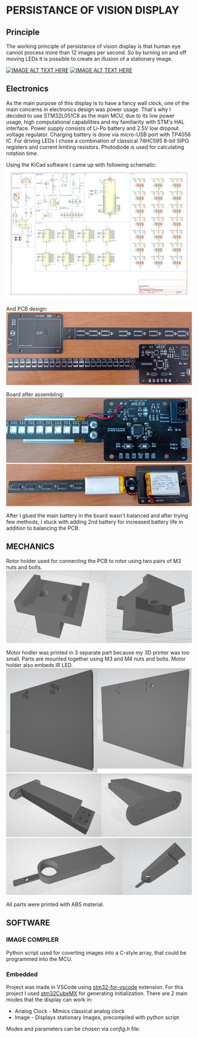 
# PERSISTANCE OF VISION DISPLAY

## Principle

The working principle of persistance of vision display is that human eye cannot process more than 12 images per second. So by turning on and off moving LEDs it is possible to create an illusion of a stationary image.

[![IMAGE ALT TEXT HERE](https://img.youtube.com/vi/nO5H2S38heM/0.jpg)](https://www.youtube.com/watch?v=nO5H2S38heM)
[![IMAGE ALT TEXT HERE](https://img.youtube.com/vi/prxCtZcyvlo/0.jpg)](https://www.youtube.com/watch?v=prxCtZcyvlo)

## Electronics

As the main purpose of this display is to have a fancy wall clock, one of the main concerns in electronics design was power usage. That's why I decided to use STM32L051C8 as the main MCU, due to its low power usage, high computational capabilities and my familiarity with STM's HAL interface. Power supply consists of Li-Po battery and 2.5V low dropout voltage regulator. Charging battery is done via micro-USB port with TP4056 IC. For driving LEDs I chose a combination of classical 74HC595 8-bit SIPO registers and current limiting resistors. Photodiode is used for calculating rotation time.

Using the KiCad software I came up with following schematic:
![Schematic](POV_display_readme/schematic.svg)

And PCB design:
![PCB](POV_display_readme/PCB.jpg)

Board after assembling:
![Assembled Front](POV_display_readme/AssembledFront.jpg)
![Assembled Back](POV_display_readme/AssembledBack.jpg)

After I glued the main battery in the board wasn't balanced and after trying few methods, I stuck with adding 2nd battery for increased battery life in addition to balancing the PCB.

## MECHANICS

Rotor holder used for connecting the PCB to rotor using two pairs of M3 nuts and bolts.
![Rotor holder](POV_display_readme/RotorHolder.png)

Motor hodler was printed in 3 separate part because my 3D printer was too small. Parts are mounted together using M3 and M4 nuts and bolts. Motor holder also embeds IR LED.
![Motor holder part1](POV_display_readme/MotorHolder1.png)
![Motor holder part2](POV_display_readme/MotorHolder2.png)
![Motor holder part3](POV_display_readme/MotorHolder3.png)

All parts were printed with ABS material.

## SOFTWARE

### IMAGE COMPILER

Python script used for coverting images into a C-style array, that could be programmed into the MCU.

### Embedded

Project was made in VSCode using [stm32-for-vscode](https://www.st.com/en/development-tools/stm32cubemx.html) extension. For this project I used [stm32CubeMX](https://github.com/bmd-studio/stm32-for-vscode) for generating initialization. There are 2 main modes that the display can work in:

- Analog Clock - Mimics classical analog clock
- Image - Displays stationary images, precompiled with python script

Modes and parameters can be chosen via *config.h* file.
